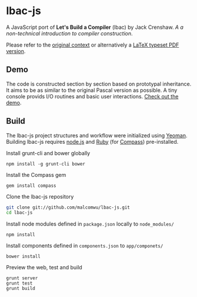 lbac-js
=======

A JavaScript port of **Let's Build a Compiler** (lbac) by Jack Crenshaw. *A a non-technical introduction to compiler construction*.

Please refer to the [original context](http://compilers.iecc.com/crenshaw/) or alternatively a [LaTeX typeset PDF version](http://www.stack.nl/~marcov/compiler.pdf). 

Demo
--------
The code is constructed section by section based on prototypal inheritance. It aims to be as similar to the original Pascal version as possible. A tiny console provids I/O routines and basic user interactions. [Check out the demo](http://malcomwu.github.com/lbac-js/).

Build
--------
The lbac-js project structures and workflow were initialized using [Yeoman](http://yeoman.io/).
Building lbac-js requires [node.js](http://nodejs.org/)
and [Ruby](http://www.ruby-lang.org/en/downloads/) (for [Compass](http://compass-style.org/)) pre-installed.

Install grunt-cli and bower globally

    npm install -g grunt-cli bower

Install the Compass gem

    gem install compass

Clone the lbac-js repository
```bash
git clone git://github.com/malcomwu/lbac-js.git
cd lbac-js
```

Install node modules defined in `package.json` locally to `node_modules/`

    npm install

Install components defined in `components.json` to `app/componets/`

    bower install

Preview the web, test and build

    grunt server
    grunt test
    grunt build
